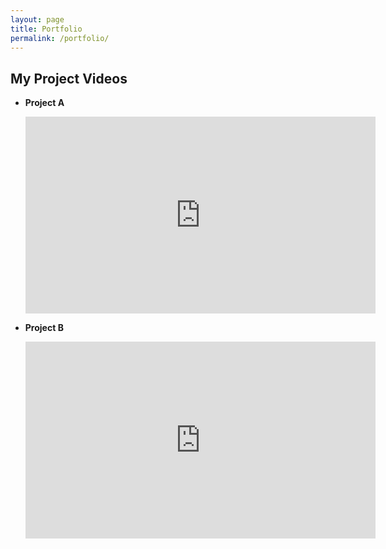 ```yaml
---
layout: page
title: Portfolio
permalink: /portfolio/
---
```


## My Project Videos

- **Project A**
  <iframe width="560" height="315" src="https://www.youtube.com/embed/YOUR_VIDEO_ID1" frameborder="0" allowfullscreen></iframe>

- **Project B**
  <iframe width="560" height="315" src="https://www.youtube.com/embed/YOUR_VIDEO_ID2" frameborder="0" allowfullscreen></iframe>
